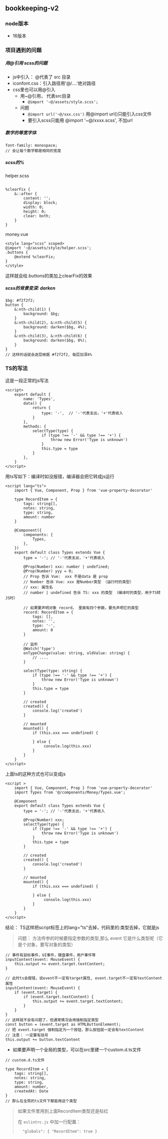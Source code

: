 ## bookkeeping-v2

### node版本

- 16版本

### 项目遇到的问题 

#####  用@引用 scss的问题

- js中引入： @代表了 src 目录
- iconfont.css：引入路径用'@/....'绝对路径
- css里也可以用@引入
  - 用~@引用， 代表src目录
    -  `@import '~@/assets/style.scss';`
  - 问题
    - `@import url('~@/xxx.css')` 用@import url()只能引入css文件
    - 要引入scss只能用 @import '~@/xxxx.scss', 不加url



##### 数字的等宽字体

```
font-family: monospace;
// 会让每个数字都是相同的宽度
```



##### scss的%

helper.scss

```

%clearFix {
    &::after {
        content: '';
        display: block;
        width: 0;
        height: 0;
        clear: both;
    }
}
```

money.vue

```
<style lang="scss" scoped>
@import '~@/assets/style/helper.scss';
.buttons {
    @extend %clearFix;
}
</style>
```

这样就会给.buttons的类加上clearFix的效果



##### scss的背景变深: darken

```
$bg: #f2f2f2;
button {
	&:nth-child(1) {
		background: $bg;
	}
	&:nth-child(2), &:nth-child(5) {
		background: darken($bg, 4%);
	}
	&:nth-child(3), &:nth-child(6) {
		background: darken($bg, 8%);
	}
}
// 这样的话就会逐层根据 #f2f2f2, 每层加深4%
```



### TS的写法

这是一段正常的js写法

```
<script>
    export default {
        name: 'Types',
        data() {
            return {
                type: '-',  // '-'代表支出，'+'代表收入
            }
        },
        methods: {
            selectType(type) {
                if (type !== '-' && type !== '+') {
                    throw new Error('Type is unknown')
                }
                this.type = type
            }
        },
    }
</script>
```

用ts写如下：编译时如没报错，编译器会把它转成js运行

```
<script lang="ts">
    import { Vue, Component, Prop } from 'vue-property-decorator'

	type RecordItem = {
		tags: string[],
		notes: string,
		type: string,
		amount: number
	}

    @Component({
    	components: {
            Types,
        },
    })
    export default class Types extends Vue {
        type = '-'; // '-'代表支出，'+'代表收入
       
       	@Prop(Number) xxx: number | undefined;
       	@Prop(Number) yyy = 0;
       	// Prop 告诉 Vue:  xxx 不是data 是 prop
       	// Number 告诉 Vue: xxx 是Number类型 （运行时的类型）
       	// xxx: 属性名
       	// number | undefined 告诉 TS: xxx 的类型 （编译时的类型，用于TS转JS时）
       	
       	// 如果要声明对象 record， 里面有四个参数，要先声明它的类型
		record: RecordItem = {
			tags: [],
			notes: '',
			type: '-',
			amount: 0
		}
		
		// 监听
		@Watch('type')
		onTypeChange(value: string, oldValue: string) {
			// ....
		}
       	
        selectType(type: string) {
            if (type !== '-' && type !== '+') {
                throw new Error('Type is unknown')
            }
            this.type = type
        }
	
        // created
        created() {
            console.log('created')
        }

        // mounted
        mounted() {
        	if (this.xxx === undefined) {
        	
        	} else {
				 console.log(this.xxx)
        	} 
        }
    }
</script>
```

上面ts的这种方式也可以变成js

```
<script >
    import { Vue, Component, Prop } from 'vue-property-decorator'
	import Types from '@/components/Money/Types.vue';
	
    @Component
    export default class Types extends Vue {
        type = '-'; // '-'代表支出，'+'代表收入
       
       	@Prop(Number) xxx;
        selectType(type) {
            if (type !== '-' && type !== '+') {
                throw new Error('Type is unknown')
            }
            this.type = type
        }

        // created
        created() {
            console.log('created')
        }

        // mounted
        mounted() {
        	if (this.xxx === undefined) {
        	
        	} else {
				 console.log(this.xxx)
        	} 
        }
    }
</script>
```

结论： TS这样把script标签上的lang="ts"去掉，代码里的:类型去掉，它就是js

> 问题： 方法传参的时候要指定参数的类型,那么 event 它是什么类型呢（它是个对象，要写对象的类型）

```
// 事件有鼠标事件，UI事件，键盘事件，用户事件等
inputContent(event: MouseEvent) {
	this.output += event.target.textContent;
}

// 此时ts会报错，说event不一定有target属性, event.target不一定有textContent属性
inputContent(event: MouseEvent) {
	if (event.target) {
		if (event.target.textContent) {
			this.output += event.target.textContent;
		}
	}
}
// 这样就不会有问题了，但通常情况会用强制指定类型
const button = (event.target as HTMLButtonElement);
// 把 event.target 强制指定为一个按钮，那么按钮就一定会有textContent
// 注意： 一定要有括号
this.output += button.textContent
```



- 如果要声明一个全局的类型，可以在src里建一个custom.d.ts文件

```
// custom.d.ts文件

type RecordItem = {
    tags: string[],
    notes: string,
    type: string,
    amount: number,
    createdAt: Date
}
// 那么在全局的ts文件下都能用这个类型
```

> 如果文件里用到上面RecordItem类型还是标红
>
> 在 `eslintrc.js` 中加一行配置：
>
> ```
>   "globals": { "RecordItem": true }
> ```
>
> 